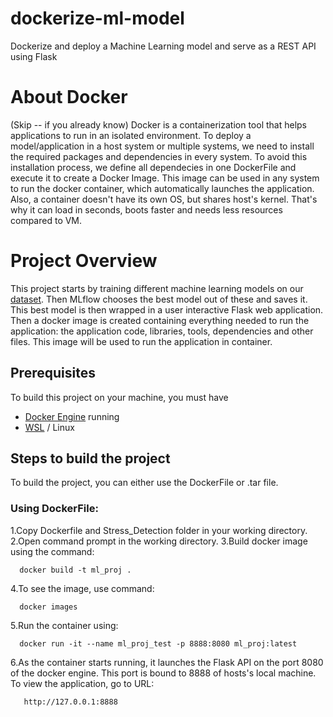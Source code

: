 # dockerize-ml-model
Dockerize and deploy a Machine Learning model and serve as a REST API using Flask

# About Docker
(Skip -- if you already know)
      Docker is a containerization tool that helps applications to run in an isolated environment. To deploy a model/application in a host system or multiple systems, we need to install the required packages and dependencies in every system. To avoid this installation process, we define all dependecies in one DockerFile and execute it to create a Docker Image. This image can be used in any system to run the docker container, which automatically launches the application. 
Also, a container doesn't have its own OS, but shares host's kernel. That's why it can load in seconds, boots faster and needs less resources compared to VM.

# Project Overview
This project starts by training different machine learning models on our [dataset](). Then MLflow chooses the best model out of these and saves it. This best model is then wrapped in a user interactive Flask web application. Then a docker image is created containing everything needed to run the application: the application code, libraries, tools, dependencies and other files. This image will be used to run the application in container.

## Prerequisites
 To build this project on your machine, you must have
 - [Docker Engine](https://docs.docker.com/desktop/install/windows-install/) running
 - [WSL](https://learn.microsoft.com/en-gb/windows/wsl/install) / Linux
 
 ## Steps to build the project
 To build the project, you can either use the DockerFile or .tar file.
 
 ### Using DockerFile:
 1.Copy Dockerfile and Stress_Detection folder in your working directory.
 2.Open command prompt in the working directory.
 3.Build docker image using the command:
        
      docker build -t ml_proj .
       
  4.To see the image, use command:
      
      docker images
      
  5.Run the container using:
      
      docker run -it --name ml_proj_test -p 8888:8080 ml_proj:latest
        
  6.As the container starts running, it launches the Flask API on the port 8080 of the docker       engine. This port is bound to 8888 of hosts's local machine. To view the application, go to URL:
      
       http://127.0.0.1:8888
        
      
